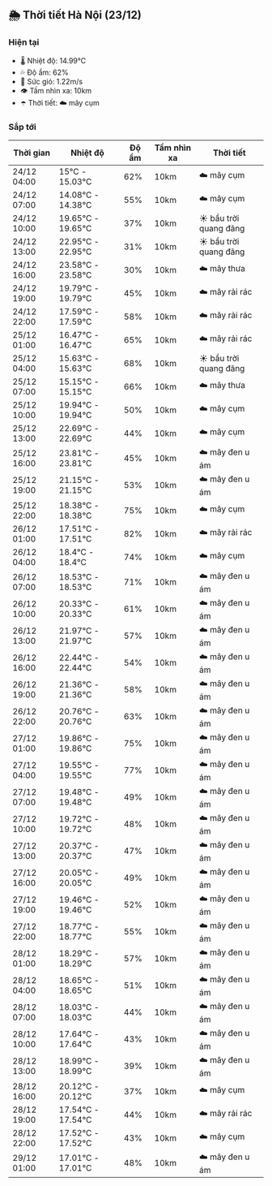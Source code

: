 ## 🌦️ Thời tiết Hà Nội (23/12)

### Hiện tại

- 🌡️ Nhiệt độ: 14.99℃
- 💦 Độ ẩm: 62%
- 💨 Sức gió: 1.22m/s
- 👁️ Tầm nhìn xa: 10km
- ☂️ Thời tiết: ☁️ mây cụm

### Sắp tới

| Thời gian | Nhiệt độ | Độ ẩm | Tầm nhìn xa | Thời tiết |
| --- | --- | --- | --- | --- |
| 24/12 04:00 | 15℃ - 15.03℃ | 62% | 10km | ☁️ mây cụm |
| 24/12 07:00 | 14.08℃ - 14.38℃ | 55% | 10km | ☁️ mây cụm |
| 24/12 10:00 | 19.65℃ - 19.65℃ | 37% | 10km | ☀️ bầu trời quang đãng |
| 24/12 13:00 | 22.95℃ - 22.95℃ | 31% | 10km | ☀️ bầu trời quang đãng |
| 24/12 16:00 | 23.58℃ - 23.58℃ | 30% | 10km | ☁️ mây thưa |
| 24/12 19:00 | 19.79℃ - 19.79℃ | 45% | 10km | ☁️ mây rải rác |
| 24/12 22:00 | 17.59℃ - 17.59℃ | 58% | 10km | ☁️ mây rải rác |
| 25/12 01:00 | 16.47℃ - 16.47℃ | 65% | 10km | ☁️ mây rải rác |
| 25/12 04:00 | 15.63℃ - 15.63℃ | 68% | 10km | ☀️ bầu trời quang đãng |
| 25/12 07:00 | 15.15℃ - 15.15℃ | 66% | 10km | ☁️ mây thưa |
| 25/12 10:00 | 19.94℃ - 19.94℃ | 50% | 10km | ☁️ mây cụm |
| 25/12 13:00 | 22.69℃ - 22.69℃ | 44% | 10km | ☁️ mây cụm |
| 25/12 16:00 | 23.81℃ - 23.81℃ | 45% | 10km | ☁️ mây đen u ám |
| 25/12 19:00 | 21.15℃ - 21.15℃ | 53% | 10km | ☁️ mây đen u ám |
| 25/12 22:00 | 18.38℃ - 18.38℃ | 75% | 10km | ☁️ mây cụm |
| 26/12 01:00 | 17.51℃ - 17.51℃ | 82% | 10km | ☁️ mây rải rác |
| 26/12 04:00 | 18.4℃ - 18.4℃ | 74% | 10km | ☁️ mây cụm |
| 26/12 07:00 | 18.53℃ - 18.53℃ | 71% | 10km | ☁️ mây đen u ám |
| 26/12 10:00 | 20.33℃ - 20.33℃ | 61% | 10km | ☁️ mây đen u ám |
| 26/12 13:00 | 21.97℃ - 21.97℃ | 57% | 10km | ☁️ mây đen u ám |
| 26/12 16:00 | 22.44℃ - 22.44℃ | 54% | 10km | ☁️ mây đen u ám |
| 26/12 19:00 | 21.36℃ - 21.36℃ | 58% | 10km | ☁️ mây đen u ám |
| 26/12 22:00 | 20.76℃ - 20.76℃ | 63% | 10km | ☁️ mây đen u ám |
| 27/12 01:00 | 19.86℃ - 19.86℃ | 75% | 10km | ☁️ mây đen u ám |
| 27/12 04:00 | 19.55℃ - 19.55℃ | 77% | 10km | ☁️ mây đen u ám |
| 27/12 07:00 | 19.48℃ - 19.48℃ | 49% | 10km | ☁️ mây đen u ám |
| 27/12 10:00 | 19.72℃ - 19.72℃ | 48% | 10km | ☁️ mây đen u ám |
| 27/12 13:00 | 20.37℃ - 20.37℃ | 47% | 10km | ☁️ mây đen u ám |
| 27/12 16:00 | 20.05℃ - 20.05℃ | 49% | 10km | ☁️ mây đen u ám |
| 27/12 19:00 | 19.46℃ - 19.46℃ | 52% | 10km | ☁️ mây đen u ám |
| 27/12 22:00 | 18.77℃ - 18.77℃ | 55% | 10km | ☁️ mây đen u ám |
| 28/12 01:00 | 18.29℃ - 18.29℃ | 57% | 10km | ☁️ mây đen u ám |
| 28/12 04:00 | 18.65℃ - 18.65℃ | 51% | 10km | ☁️ mây đen u ám |
| 28/12 07:00 | 18.03℃ - 18.03℃ | 44% | 10km | ☁️ mây đen u ám |
| 28/12 10:00 | 17.64℃ - 17.64℃ | 43% | 10km | ☁️ mây đen u ám |
| 28/12 13:00 | 18.99℃ - 18.99℃ | 39% | 10km | ☁️ mây đen u ám |
| 28/12 16:00 | 20.12℃ - 20.12℃ | 37% | 10km | ☁️ mây cụm |
| 28/12 19:00 | 17.54℃ - 17.54℃ | 44% | 10km | ☁️ mây rải rác |
| 28/12 22:00 | 17.52℃ - 17.52℃ | 43% | 10km | ☁️ mây cụm |
| 29/12 01:00 | 17.01℃ - 17.01℃ | 48% | 10km | ☁️ mây đen u ám |
